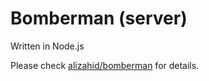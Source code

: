 # Bomberman (server)
Written in Node.js

Please check [alizahid/bomberman](https://github.com/alizahid/bomberman) for details.
